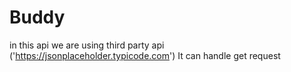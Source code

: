 # Buddy
in this api we are using third party api ('https://jsonplaceholder.typicode.com') 
It can handle get request 
